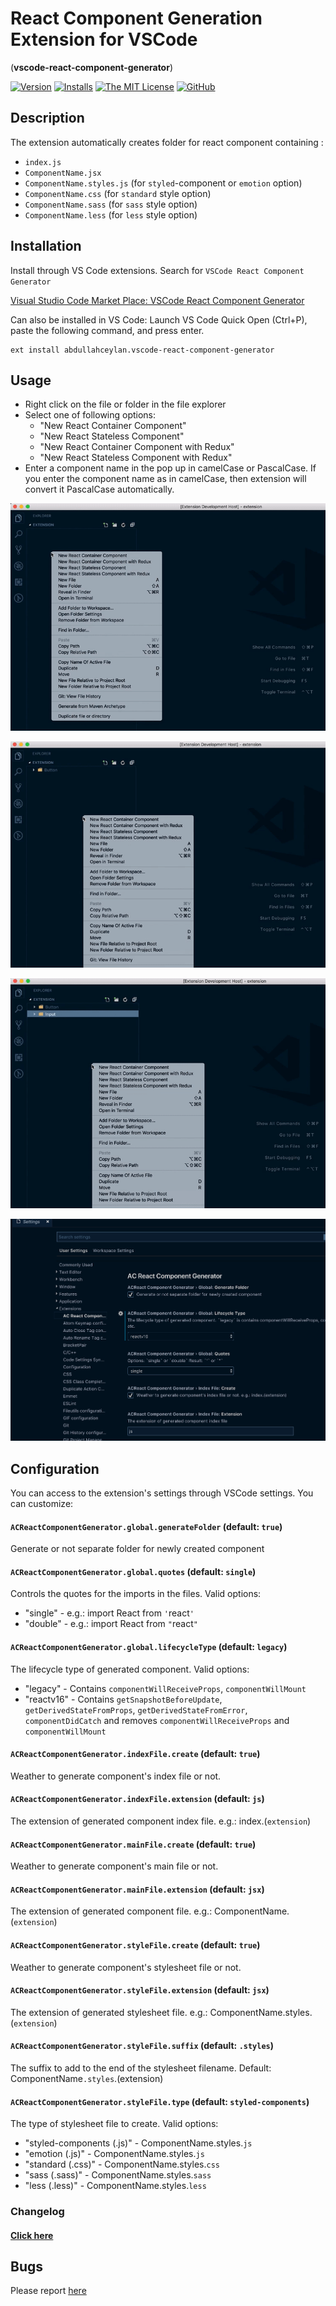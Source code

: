 # React Component Generation Extension for VSCode
(**vscode-react-component-generator**)

[![Version](https://vsmarketplacebadge.apphb.com/version/abdullahceylan.vscode-react-component-generator.svg)](https://marketplace.visualstudio.com/items?itemName=abdullahceylan.vscode-react-component-generator)
[![Installs](https://vsmarketplacebadge.apphb.com/installs/abdullahceylan.vscode-react-component-generator.svg)](https://marketplace.visualstudio.com/items?itemName=abdullahceylan.vscode-react-component-generator)
[![The MIT License](https://flat.badgen.net/badge/license/MIT/orange)](http://opensource.org/licenses/MIT)
[![GitHub](https://flat.badgen.net/github/release/abdullahceylan/vscode-react-component-generator)](https://github.com/abdullahceylan/vscode-react-component-generator/releases)

## Description
The extension automatically creates folder for react component containing :
- `index.js`
- `ComponentName.jsx`
- `ComponentName.styles.js` (for `styled`-component or `emotion` option)
- `ComponentName.css` (for `standard` style option)
- `ComponentName.sass` (for `sass` style option)
- `ComponentName.less` (for `less` style option)

## Installation

Install through VS Code extensions. Search for `VSCode React Component Generator`

[Visual Studio Code Market Place: VSCode React Component Generator](https://marketplace.visualstudio.com/items?itemName=abdullahceylan.vscode-react-component-generator)

Can also be installed in VS Code: Launch VS Code Quick Open (Ctrl+P), paste the following command, and press enter.

```
ext install abdullahceylan.vscode-react-component-generator
```

## Usage

- Right click on the file or folder in the file explorer
- Select one of following options:
    - "New React Container Component"
    - "New React Stateless Component"
    - "New React Container Component with Redux"
    - "New React Stateless Component with Redux"
- Enter a component name in the pop up in camelCase or PascalCase. If you enter the component name as in camelCase, then extension will convert it PascalCase automatically.

![Container component](assets/images/vscode-1.gif)

![Basic component](assets/images/vscode-2.gif)

![Container component with redux](assets/images/vscode-3.gif)

![Extension settings](assets/images/vscode-settings.png)

## Configuration
You can access to the extension's settings through VSCode settings. You can customize:


#### `ACReactComponentGenerator.global.generateFolder` (default: `true`)
Generate or not separate folder for newly created component

#### `ACReactComponentGenerator.global.quotes` (default: `single`)
Controls the quotes for the imports in the files. Valid options:
 - "single" - e.g.: import React from `'`react`'`
 - "double"  - e.g.: import React from `"`react`"`
  
#### `ACReactComponentGenerator.global.lifecycleType` (default: `legacy`)
The lifecycle type of generated component. Valid options:
 - "legacy" - Contains `componentWillReceiveProps`, `componentWillMount`
 - "reactv16"  - Contains `getSnapshotBeforeUpdate`, `getDerivedStateFromProps`, `getDerivedStateFromError`, `componentDidCatch` and removes `componentWillReceiveProps` and `componentWillMount`

#### `ACReactComponentGenerator.indexFile.create` (default: `true`)
Weather to generate component's index file or not.

#### `ACReactComponentGenerator.indexFile.extension` (default: `js`)
The extension of generated component index file. e.g.: index.(`extension`)

#### `ACReactComponentGenerator.mainFile.create` (default: `true`)
Weather to generate component's main file or not.

#### `ACReactComponentGenerator.mainFile.extension` (default: `jsx`)
The extension of generated component file. e.g.: ComponentName.(`extension`)

#### `ACReactComponentGenerator.styleFile.create` (default: `true`)
Weather to generate component's stylesheet file or not.

#### `ACReactComponentGenerator.styleFile.extension` (default: `jsx`)
The extension of generated stylesheet file. e.g.: ComponentName.styles.(`extension`)

#### `ACReactComponentGenerator.styleFile.suffix` (default: `.styles`)
The suffix to add to the end of the stylesheet filename. Default: ComponentName`.styles`.(extension)

#### `ACReactComponentGenerator.styleFile.type` (default: `styled-components`)
The type of stylesheet file to create. Valid options:
- "styled-components (.js)" - ComponentName.styles.`js`
- "emotion (.js)" - ComponentName.styles.`js`
- "standard (.css)" - ComponentName.styles.`css`
- "sass (.sass)" - ComponentName.styles.`sass`
- "less (.less)" - ComponentName.styles.`less`

### Changelog

#### [Click here](CHANGELOG.md)

## Bugs

Please report [here](https://github.com/abdullahceylan/vscode-react-component-generator/issues)
